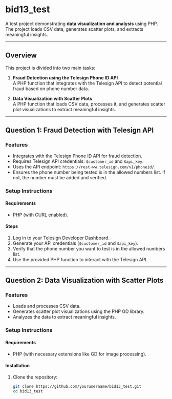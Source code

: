 # bid13_test

A test project demonstrating **data visualization and analysis** using PHP. The project loads CSV data, generates scatter plots, and extracts meaningful insights.

---

## Overview

This project is divided into two main tasks:

1. **Fraud Detection using the Telesign Phone ID API**  
   A PHP function that integrates with the Telesign API to detect potential fraud based on phone number data.

2. **Data Visualization with Scatter Plots**  
   A PHP function that loads CSV data, processes it, and generates scatter plot visualizations to extract meaningful insights.

---

## Question 1: Fraud Detection with Telesign API

### Features
- Integrates with the Telesign Phone ID API for fraud detection.
- Requires Telesign API credentials: `$customer_id` and `$api_key`.
- Uses the API endpoint: `https://rest-ww.telesign.com/v1/phoneid/`.
- Ensures the phone number being tested is in the allowed numbers list. If not, the number must be added and verified.

### Setup Instructions

#### Requirements
- PHP (with CURL enabled).

#### Steps
1. Log in to your Telesign Developer Dashboard.
2. Generate your API credentials (`$customer_id` and `$api_key`).
3. Verify that the phone number you want to test is in the allowed numbers list.
4. Use the provided PHP function to interact with the Telesign API.

---

## Question 2: Data Visualization with Scatter Plots

### Features
- Loads and processes CSV data.
- Generates scatter plot visualizations using the PHP GD library.
- Analyzes the data to extract meaningful insights.

### Setup Instructions

#### Requirements
- PHP (with necessary extensions like GD for image processing).

#### Installation
1. Clone the repository:
   ```bash
   git clone https://github.com/yourusername/bid13_test.git
   cd bid13_test